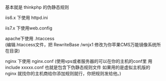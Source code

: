 基本就是  thinkphp 的伪静态规则

iis6.x   下使用 httpd.ini

iis7.x   下使用web.config

apache下使用 .htaccess  
(编辑.htaccess文件，把 RewriteBase /wnjx1 修改为你苹果CMS万能镜像系统所在目录)

nginx 下使用 nginx.conf
(使用vps或者服务器的可以在你的主机的conf里 用 include xxxxx.conf   也就是包含下伪静态规则文件
如果用的是虚拟主机版的nginx 就找你的主机商给你添加规则就行，你把规则发给他。)
